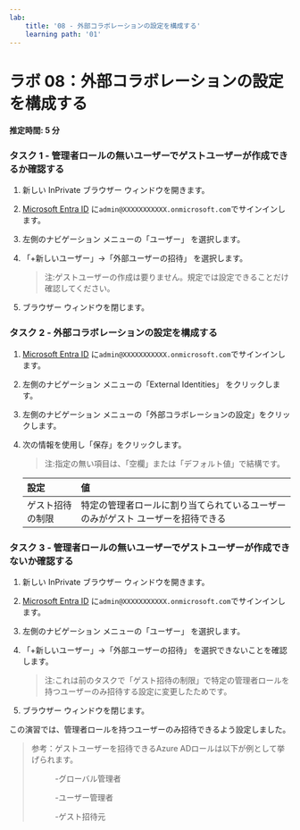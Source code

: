 ```yaml
---
lab:
    title: '08 - 外部コラボレーションの設定を構成する'
    learning path: '01'
---
```


# ラボ 08：外部コラボレーションの設定を構成する

#### 推定時間: 5 分

### タスク 1 - 管理者ロールの無いユーザーでゲストユーザーが作成できるか確認する

1. 新しい InPrivate ブラウザー ウィンドウを開きます。

2. [Microsoft Entra ID]( https://portal.azure.com/#blade/Microsoft_AAD_IAM/ActiveDirectoryMenuBlade/Overview) に`admin@XXXXXXXXXXX.onmicrosoft.com`でサインインします。

3. 左側のナビゲーション メニューの「ユーザー」 を選択します。

4. 「+新しいユーザー」→「外部ユーザーの招待」 を選択します。

   > 注:ゲストユーザーの作成は要りません。規定では設定できることだけ確認してください。

5. ブラウザー ウィンドウを閉じます。



### タスク 2 - 外部コラボレーションの設定を構成する

1. [Microsoft Entra ID]( https://portal.azure.com/#blade/Microsoft_AAD_IAM/ActiveDirectoryMenuBlade/Overview) に`admin@XXXXXXXXXXX.onmicrosoft.com`でサインインします。

2. 左側のナビゲーション メニューの「External Identities」 をクリックします。

3. 左側のナビゲーション メニューの「外部コラボレーションの設定」をクリックします。

4. 次の情報を使用し「保存」をクリックします。

   > 注:指定の無い項目は、「空欄」または「デフォルト値」で結構です。

   | 設定             | 値                                                           |
   | :--------------- | :----------------------------------------------------------- |
   | ゲスト招待の制限 | 特定の管理者ロールに割り当てられているユーザーのみがゲスト ユーザーを招待できる |



### タスク 3 - 管理者ロールの無いユーザーでゲストユーザーが作成できないか確認する

1. 新しい InPrivate ブラウザー ウィンドウを開きます。

2. [Microsoft Entra ID]( https://portal.azure.com/#blade/Microsoft_AAD_IAM/ActiveDirectoryMenuBlade/Overview) に`admin@XXXXXXXXXXX.onmicrosoft.com`でサインインします。

3. 左側のナビゲーション メニューの「ユーザー」 を選択します。

4. 「+新しいユーザー」→「外部ユーザーの招待」 を選択できないことを確認します。

   > 注:これは前のタスクで「ゲスト招待の制限」で特定の管理者ロールを持つユーザーのみ招待する設定に変更したためです。

5. ブラウザー ウィンドウを閉じます。



この演習では、管理者ロールを持つユーザーのみ招待できるよう設定しました。

> 参考：ゲストユーザーを招待できるAzure ADロールは以下が例として挙げられます。
>
> 　　　-グローバル管理者
>
> 　　　-ユーザー管理者
>
> 　　　-ゲスト招待元


